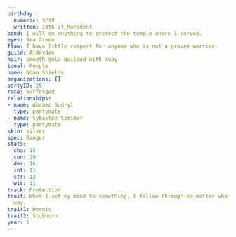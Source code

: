 ```yaml
---
birthday:
  numeric: 3/19
  written: 19th of Moradent
bond: I will do anything to protect the temple where I served.
eyes: Sea Green
flaw: I have little respect for anyone who is not a proven warrior.
guild: Alderden
hair: smooth gold guilded with ruby
ideal: People
name: Noam Shields
organizations: []
partyID: 25
race: Warforged
relationships:
- name: Abramo Sudryl
  type: partymate
- name: Sybasten Simimar
  type: partymate
skin: silver
spec: Ranger
stats:
  cha: 15
  con: 10
  dex: 16
  int: 11
  str: 13
  wis: 11
track: Protection
trait: When I set my mind to something, I follow through no matter what gets in my
  way.
trait1: Heroic
trait2: Stubborn
year: 1
---
```

